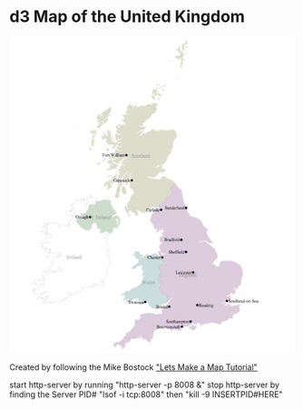 # d3 Map of the United Kingdom

![alt text](https://github.com/cluhring/my_first_d3_map/blob/master/d3_uk_map.png)

Created by following the Mike Bostock ["Lets Make a Map Tutorial"](http://bost.ocks.org/mike/map/)

start http-server by running "http-server -p 8008 &"
stop http-server by finding the Server PID# "lsof -i tcp:8008"
then "kill -9 INSERTPID#HERE"
